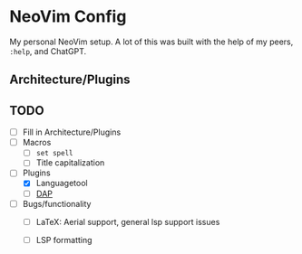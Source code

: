 # NeoVim Config
My personal NeoVim setup. A lot of this was built with the help of my peers, `:help`, and ChatGPT.

## Architecture/Plugins

## TODO
- [ ] Fill in Architecture/Plugins
- [ ] Macros
    - [ ] `set spell`
    - [ ] Title capitalization
- [ ] Plugins
    - [x] Languagetool
    - [ ] [DAP](https://github.com/mfussenegger/nvim-dap)
- [ ] Bugs/functionality
    - [ ] LaTeX: Aerial support, general lsp support issues
    - [ ] LSP formatting

